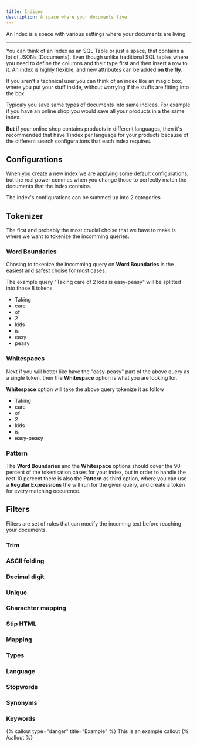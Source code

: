```yaml
---
title: Indices
description: A space where your documents live.
---
```


An Index is a space with various settings where your documents are living.

---

You can think of an Index as an SQL Table or just a space, that contains a lot
of JSONs (Documents). Even though unlike traditional SQL tables where you need
to define the columns and their type first and then insert a row to it. An index
is highly flexible, and new attributes can be added **on the fly**.

If you aren't a technical user you can think of an index like an magic box, where you
put your stuff inside, without worrying if the stuffs are fitting into the box.

Typicaly you save same types of documents into same indices. For example if you
have an online shop you would save all your products in a the same index.

**But** if your online shop contains products in different languages, then it's
recommended that have 1 index per language for your products because of the different
search configurations that each index requires.

## Configurations

When you create a new index we are applying some default configurations, but the
real power commes when you change those to perfectly match the documents that the index contains.

The index's configurations can be summed up into 2 categories

## Tokenizer

The first and probably the most crucial choise that we have to make is where we
want to tokenize the incomming queries.

### Word Boundaries

Chosing to tokenize the incomming query on **Word Boundaries** is the easiest and safest choise
for most cases.

The example query "Taking care of 2 kids is easy-peasy" will be splitted into those 8 tokens

- Taking
- care
- of
- 2
- kids
- is
- easy
- peasy

### Whitespaces

Next if you will better like have the "easy-peasy" part of the above query as a single token, then
the **Whitespace** option is what you are looking for.

**Whitespace** option will take the above query tokenize it as follow

- Taking
- care
- of
- 2
- kids
- is
- easy-peasy

### Pattern

The **Word Boundaries** and the **Whitespace** options should cover the 90 percent
of the tokenisation cases for your index, but in order to handle the rest 10 percent
there is also the **Pattern** as third option, where you can use a **Regular Expressions**
the will run for the given query, and create a token for every matching occurence.

## Filters
Filters are set of rules that can modify the incoming text before reaching your documents.

### Trim
### ASCII folding
### Decimal digit 
### Unique 
### Charachter mapping
### Stip HTML 

### Mapping
### Types

### Language
### Stopwords 
### Synonyms 
### Keywords 

{% callout type="danger" title="Example" %}
This is an example callout
{% /callout %}
